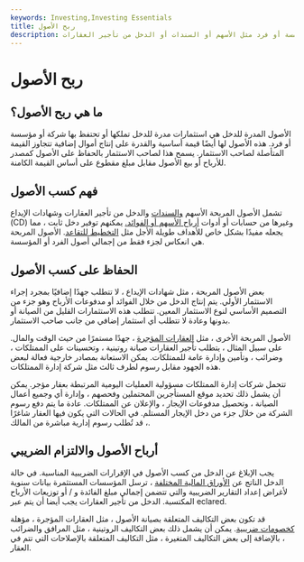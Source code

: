 ```yaml
---
keywords: Investing,Investing Essentials
title: ربح الأصول
description: الأصول المربحة هي استثمار مدر للدخل تملكه شركة أو مؤسسة أو فرد مثل الأسهم أو السندات أو الدخل من تأجير العقارات.
---
```


# ربح الأصول
## ما هي ربح الأصول؟

الأصول المدرة للدخل هي استثمارات مدرة للدخل تملكها أو تحتفظ بها شركة أو مؤسسة أو فرد. هذه الأصول لها أيضًا قيمة أساسية والقدرة على إنتاج أموال إضافية تتجاوز القيمة المتأصلة لصاحب الاستثمار. يسمح هذا لصاحب الاستثمار بالحفاظ على الأصول كمصدر للأرباح أو بيع الأصول مقابل مبلغ مقطوع على أساس القيمة الكامنة.

## فهم كسب الأصول

تشمل الأصول المربحة الأسهم [والسندات](/bond) والدخل من تأجير العقارات وشهادات الإيداع (CD) وغيرها من حسابات أو أدوات [أرباح الأسهم أو الفوائد.](/dividend) يمكنهم توفير دخل ثابت ، مما يجعله مفيدًا بشكل خاص للأهداف طويلة الأجل مثل [التخطيط للتقاعد](/retirement-planning). الأصول المربحة هي انعكاس لجزء فقط من إجمالي أصول الفرد أو المؤسسة.

## الحفاظ على كسب الأصول

بعض الأصول المربحة ، مثل شهادات الإيداع ، لا تتطلب جهدًا إضافيًا بمجرد إجراء الاستثمار الأولي. يتم إنتاج الدخل من خلال الفوائد أو مدفوعات الأرباح وهو جزء من التصميم الأساسي لنوع الاستثمار المعين. تتطلب هذه الاستثمارات القليل من الصيانة أو بدونها وعادة لا تتطلب أي استثمار إضافي من جانب صاحب الاستثمار.

الأصول المربحة الأخرى ، مثل [العقارات المؤجرة](/residentialrentalproperty) ، جهدًا مستمرًا من حيث الوقت والمال. على سبيل المثال ، يتطلب تأجير العقارات صيانة روتينية ، وتحسينات على الممتلكات ، وضرائب ، وتأمين وإدارة عامة للممتلكات. يمكن الاستعانة بمصادر خارجية فعالة لبعض هذه الجهود مقابل رسوم لطرف ثالث مثل شركة إدارة الممتلكات.

تتحمل شركات إدارة الممتلكات مسؤولية العمليات اليومية المرتبطة بعقار مؤجر. يمكن أن يشمل ذلك تحديد موقع المستأجرين المحتملين وفحصهم ، وإدارة أي وجميع أعمال الصيانة ، وتحصيل مدفوعات الإيجار ، والإعلان عن الممتلكات. عادة ما يتم دفع رسوم الشركة من خلال جزء من دخل الإيجار المستلم. في الحالات التي يكون فيها العقار شاغرًا ، قد تُطلب رسوم إدارية مباشرة من المالك.

## أرباح الأصول والالتزام الضريبي

يجب الإبلاغ عن الدخل من كسب الأصول في الإقرارات الضريبية المناسبة. في حالة الدخل الناتج عن [الأوراق المالية المختلفة](/security) ، ترسل المؤسسات المستثمرة بيانات سنوية لأغراض إعداد التقارير الضريبية والتي تتضمن إجمالي مبلغ الفائدة و / أو توزيعات الأرباح المكتسبة. الدخل من تأجير العقارات يجب أيضا أن يتم عبر eclared.

قد تكون بعض التكاليف المتعلقة بصيانة الأصول ، مثل العقارات المؤجرة ، مؤهلة [كخصومات ضريبية](/tax-deduction). يمكن أن يشمل ذلك بعض التكاليف الروتينية ، مثل المرافق والضرائب ، بالإضافة إلى بعض التكاليف المتغيرة ، مثل التكاليف المتعلقة بالإصلاحات التي تتم في العقار.

